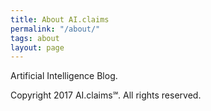 ```yaml
---
title: About AI.claims
permalink: "/about/"
tags: about
layout: page
---
```


Artificial Intelligence Blog.

Copyright 2017 AI.claims℠. All rights reserved.
